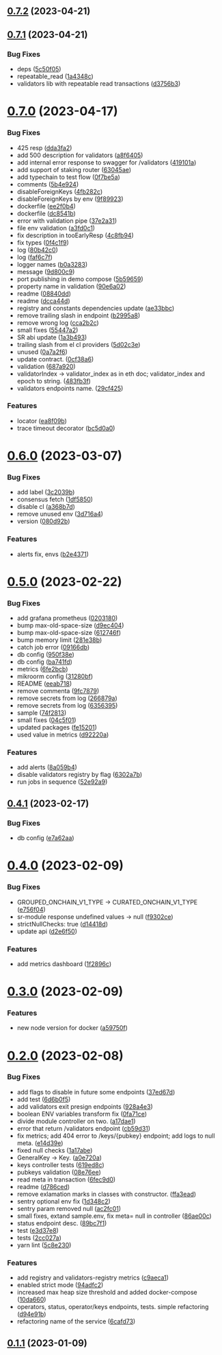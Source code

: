 ## [0.7.2](https://github.com/lidofinance/lido-keys-api/compare/0.7.1...0.7.2) (2023-04-21)



## [0.7.1](https://github.com/lidofinance/lido-keys-api/compare/0.7.0...0.7.1) (2023-04-21)


### Bug Fixes

* deps ([5c50f05](https://github.com/lidofinance/lido-keys-api/commit/5c50f059ab3abcf494001f0622c24ae3dc791c17))
* repeatable_read ([1a4348c](https://github.com/lidofinance/lido-keys-api/commit/1a4348c74fe486b8b5d42407d7ef0f7ec8266589))
* validators lib with repeatable read transactions ([d3756b3](https://github.com/lidofinance/lido-keys-api/commit/d3756b31fe673ea7776524a83c36d7516c375d78))



# [0.7.0](https://github.com/lidofinance/lido-keys-api/compare/0.6.0...0.7.0) (2023-04-17)


### Bug Fixes

* 425 resp ([dda3fa2](https://github.com/lidofinance/lido-keys-api/commit/dda3fa27df035f07e15227ade865fadfaefe21d7))
* add 500 description for validators ([a8f6405](https://github.com/lidofinance/lido-keys-api/commit/a8f6405ff71a2cbbe1b7bb730649b17739f660a1))
* add internal error response to swagger for /validators ([419101a](https://github.com/lidofinance/lido-keys-api/commit/419101a2f88a7e20738433607aff7e18cd297fb7))
* add support of staking router ([63045ae](https://github.com/lidofinance/lido-keys-api/commit/63045ae97cea6f4704e0b7a04484a511c699a1b6))
* add typechain to test flow ([0f7be5a](https://github.com/lidofinance/lido-keys-api/commit/0f7be5ace3e77403264bee9ff1327365f20d34e8))
* comments ([5b4e924](https://github.com/lidofinance/lido-keys-api/commit/5b4e9243c6f4ac1111b510305faf0a160897b078))
* disableForeignKeys ([4fb282c](https://github.com/lidofinance/lido-keys-api/commit/4fb282cd07feb0a735e0621cb75ea963b789a849))
* disableForeignKeys by env ([9f89923](https://github.com/lidofinance/lido-keys-api/commit/9f89923fc921cabff3f174cb048957b53f298051))
* dockerfile ([ee2f0b4](https://github.com/lidofinance/lido-keys-api/commit/ee2f0b4b248282276e312a771de954ddc2a87d83))
* dockerfile ([dc8541b](https://github.com/lidofinance/lido-keys-api/commit/dc8541b2689a566338d2159ffca849d8586fbd57))
* error with validation pipe ([37e2a31](https://github.com/lidofinance/lido-keys-api/commit/37e2a3158a54c267d6d96c42f9364a6225f1bbdb))
* file env validation ([a3fd0c1](https://github.com/lidofinance/lido-keys-api/commit/a3fd0c1df4810f61d94ddb149715c5dbbc066280))
* fix description in tooEarlyResp ([4c8fb94](https://github.com/lidofinance/lido-keys-api/commit/4c8fb94f8d70edb9f9eae95ce272ffcd3ade0c43))
* fix types ([0f4c1f9](https://github.com/lidofinance/lido-keys-api/commit/0f4c1f90ac78116a4d1470ee7d2dc1f86eef6ed5))
* log ([80b42c0](https://github.com/lidofinance/lido-keys-api/commit/80b42c09fd9502c4a55810dc2083bb8445c990c3))
* log ([faf6c7f](https://github.com/lidofinance/lido-keys-api/commit/faf6c7fab69c703399d52970c4cb54622b12ddb9))
* logger names ([b0a3283](https://github.com/lidofinance/lido-keys-api/commit/b0a3283828fbb5b1a9cc8bf053015df9f4aa99be))
* message ([9d800c9](https://github.com/lidofinance/lido-keys-api/commit/9d800c9eac0270c42a00cbea09fbb111c4e5026c))
* port publishing in demo compose ([5b59659](https://github.com/lidofinance/lido-keys-api/commit/5b59659a0621aa9d8c1f7ba36617aa6897784d18))
* property name in validation ([90e6a02](https://github.com/lidofinance/lido-keys-api/commit/90e6a02eb7f61f1464db4641e39685490ce07b17))
* readme ([08840dd](https://github.com/lidofinance/lido-keys-api/commit/08840dd4259d39b1c8720a4fe1642fe74f324430))
* readme ([dcca44d](https://github.com/lidofinance/lido-keys-api/commit/dcca44d1847a933c9f03633c9927279c4c7c66fb))
* registry and constants dependencies update ([ae33bbc](https://github.com/lidofinance/lido-keys-api/commit/ae33bbc28bbf18f087d6a400d10a93e51c3d93d2))
* remove trailing slash in endpoint ([b2995a8](https://github.com/lidofinance/lido-keys-api/commit/b2995a85d18cd91cad213b1cb69f6b8d2ddd341c))
* remove wrong log ([cca2b2c](https://github.com/lidofinance/lido-keys-api/commit/cca2b2cfd2c01f10dcb31ad6ecb38b69a3fc3268))
* small fixes ([55447a2](https://github.com/lidofinance/lido-keys-api/commit/55447a20db1fec5aa95e2ff9cfaa4bed02985e0e))
* SR abi update ([1a3b493](https://github.com/lidofinance/lido-keys-api/commit/1a3b493f7ba7e2eca92073921d280152fac87053))
* trailing slash from el cl providers ([5d02c3e](https://github.com/lidofinance/lido-keys-api/commit/5d02c3ed9c875028c06829bcfa2e5800a73b2378))
* unused ([0a7a2f6](https://github.com/lidofinance/lido-keys-api/commit/0a7a2f659751a383a647e2a61403a19e119a1a1e))
* update contract. ([0cf38a6](https://github.com/lidofinance/lido-keys-api/commit/0cf38a6ed483b6c0f1a58d877691b898463e8bf5))
* validation ([687a920](https://github.com/lidofinance/lido-keys-api/commit/687a920ad60218935a2388813a829207e1d2e811))
* validatorIndex -> validator_index as in eth doc; validator_index and epoch to string. ([483fb3f](https://github.com/lidofinance/lido-keys-api/commit/483fb3f56bae929963b51d743cd53835d69f3744))
* validators endpoints name. ([29cf425](https://github.com/lidofinance/lido-keys-api/commit/29cf4259def573e4652f276a8ac0e8b1ffaab14a))


### Features

* locator ([ea8f09b](https://github.com/lidofinance/lido-keys-api/commit/ea8f09b28d5f89abdc7b8a290664da636670b774))
* trace timeout decorator ([bc5d0a0](https://github.com/lidofinance/lido-keys-api/commit/bc5d0a058c037c2d5b6919e9bf26becd5984ebfb))



# [0.6.0](https://github.com/lidofinance/lido-keys-api/compare/0.5.0...0.6.0) (2023-03-07)


### Bug Fixes

* add label ([3c2039b](https://github.com/lidofinance/lido-keys-api/commit/3c2039beb089f365a92d169a3ef13c77510114bb))
* consensus fetch ([1df5850](https://github.com/lidofinance/lido-keys-api/commit/1df585088b56377a3c22ab3613237e7a7561748e))
* disable  cl ([a368b7d](https://github.com/lidofinance/lido-keys-api/commit/a368b7d1e474d9644a4f11acb94b51c09b92a771))
* remove unused env ([3d716a4](https://github.com/lidofinance/lido-keys-api/commit/3d716a4e2d9d35c1c077b6da13c29080e895274a))
* version ([080d92b](https://github.com/lidofinance/lido-keys-api/commit/080d92bab98daf9c01e81d03a00d0fce2c294772))


### Features

* alerts fix, envs ([b2e4371](https://github.com/lidofinance/lido-keys-api/commit/b2e4371fc74d24e74dc28d78a52751de58ad16b4))



# [0.5.0](https://github.com/lidofinance/lido-keys-api/compare/0.4.1...0.5.0) (2023-02-22)


### Bug Fixes

* add grafana prometheus ([0203180](https://github.com/lidofinance/lido-keys-api/commit/020318009e83be75dfac6c07073723705fb03486))
* bump max-old-space-size ([d9ec404](https://github.com/lidofinance/lido-keys-api/commit/d9ec404a0e28dbb1b50de5c00b1dcb8454115f36))
* bump max-old-space-size ([612746f](https://github.com/lidofinance/lido-keys-api/commit/612746f8afb46efc2d8e6c8dcb8e461bb5880771))
* bump memory limit ([281e38b](https://github.com/lidofinance/lido-keys-api/commit/281e38b26d20a9b6ba23f33b5712126f6f69b7d9))
* catch job error ([09166db](https://github.com/lidofinance/lido-keys-api/commit/09166dbb3cc5709371c541f5531c300c86818155))
* db config ([950f38e](https://github.com/lidofinance/lido-keys-api/commit/950f38eee47c1f5c76eb0e219e9a1af924fcd209))
* db config ([ba741fd](https://github.com/lidofinance/lido-keys-api/commit/ba741fde7ba21b725a7ebd5a56ea44f6058c381f))
* metrics ([6fe2bcb](https://github.com/lidofinance/lido-keys-api/commit/6fe2bcbce5ca1c92e8da9487f2fa5753dd5037c6))
* mikroorm config ([31280bf](https://github.com/lidofinance/lido-keys-api/commit/31280bfeac5741e47f56f1d8a8e30aa463700501))
* README ([eeab718](https://github.com/lidofinance/lido-keys-api/commit/eeab7180ce05479d9297f2489f0879f34579ff47))
* remove commenta ([9fc7879](https://github.com/lidofinance/lido-keys-api/commit/9fc787942c5013bed186245384022120d00727aa))
* remove secrets from log ([266879a](https://github.com/lidofinance/lido-keys-api/commit/266879a5da18941c355ebc728bc1c6b372d56737))
* remove secrets from log ([6356395](https://github.com/lidofinance/lido-keys-api/commit/6356395dde0a2cae9abe490d351514497597606c))
* sample ([74f2813](https://github.com/lidofinance/lido-keys-api/commit/74f28139a16e39165a7512f2ecf34f22eb7a48f2))
* small fixes ([04c5f01](https://github.com/lidofinance/lido-keys-api/commit/04c5f01fb06aa5a74f416cc40310bab75cf00a2a))
* updated packages ([fe15201](https://github.com/lidofinance/lido-keys-api/commit/fe152010690456c6e5425ba6ba2acb7e760f65bd))
* used value in metrics ([d92220a](https://github.com/lidofinance/lido-keys-api/commit/d92220ad4015a45c676420fd71046c1a7daa423d))


### Features

* add alerts ([8a059b4](https://github.com/lidofinance/lido-keys-api/commit/8a059b445429ed69d3b80e021f1d76441119796b))
* disable validators registry by flag ([6302a7b](https://github.com/lidofinance/lido-keys-api/commit/6302a7bd71135da04171630bccc0c8be75b9f496))
* run jobs in sequence ([52e92a9](https://github.com/lidofinance/lido-keys-api/commit/52e92a9b598aaea22215777bd854037a31c22471))



## [0.4.1](https://github.com/lidofinance/lido-keys-api/compare/0.4.0...0.4.1) (2023-02-17)


### Bug Fixes

* db config ([e7a62aa](https://github.com/lidofinance/lido-keys-api/commit/e7a62aaf1ef06ababf634251c0529e1f5beaeb59))



# [0.4.0](https://github.com/lidofinance/lido-keys-api/compare/0.3.0...0.4.0) (2023-02-09)


### Bug Fixes

* GROUPED_ONCHAIN_V1_TYPE -> CURATED_ONCHAIN_V1_TYPE ([e756f04](https://github.com/lidofinance/lido-keys-api/commit/e756f04163d7d92f7fa21f0eb298057e1d3091a9))
* sr-module response undefined values -> null ([f9302ce](https://github.com/lidofinance/lido-keys-api/commit/f9302ce01b1a15c74ad26f0a09c8dac4cc315796))
* strictNullChecks: true ([d14418d](https://github.com/lidofinance/lido-keys-api/commit/d14418debb7fefb00f27306647532bb9f33afbe7))
* update api ([d2e6f50](https://github.com/lidofinance/lido-keys-api/commit/d2e6f5084ca60c2e108ca3150591d13ba549c788))


### Features

* add metrics dashboard ([1f2896c](https://github.com/lidofinance/lido-keys-api/commit/1f2896c4cf6124ea50b953aed7aef9adceed9e86))



# [0.3.0](https://github.com/lidofinance/lido-keys-api/compare/0.2.0...0.3.0) (2023-02-09)


### Features

* new node version for docker ([a59750f](https://github.com/lidofinance/lido-keys-api/commit/a59750f5ae3cd247f825339e76174f0c16b0406b))



# [0.2.0](https://github.com/lidofinance/lido-keys-api/compare/0.1.1...0.2.0) (2023-02-08)


### Bug Fixes

* add flags to disable in future some endpoints ([37ed67d](https://github.com/lidofinance/lido-keys-api/commit/37ed67dee7e7d5e2a4f53415d7a5040874d0a5b6))
* add test ([6d6b0f5](https://github.com/lidofinance/lido-keys-api/commit/6d6b0f54a47c9918027fedbe2a25db0afeac20a4))
* add validators exit presign endpoints ([928a4e3](https://github.com/lidofinance/lido-keys-api/commit/928a4e3bd28f9233271f34529f92be4d5ca2d2b1))
* boolean ENV variables transform fix ([0fa71ce](https://github.com/lidofinance/lido-keys-api/commit/0fa71ceb686a5fa326021e9b5e48fc4d228db60e))
* divide module controller on two. ([a17dae1](https://github.com/lidofinance/lido-keys-api/commit/a17dae1dcf40f703a9e004f9f7f824e4278990c8))
* error that return /validators endpoint ([cb59d31](https://github.com/lidofinance/lido-keys-api/commit/cb59d319632774e55b5e1a4c7405ea80f1d14de9))
* fix metrics; add 404 error to /keys/{pubkey} endpoint; add logs to null meta. ([e14d39e](https://github.com/lidofinance/lido-keys-api/commit/e14d39e158e1c1f67a78097e52d6b58a4e9c2c7f))
* fixed null checks ([1a17abe](https://github.com/lidofinance/lido-keys-api/commit/1a17abeac5deacd7d548feac3f754f55ae71bf68))
* GeneralKey -> Key. ([a0e720a](https://github.com/lidofinance/lido-keys-api/commit/a0e720ab0ae658437f06ac972adba451ae6de591))
* keys controller tests ([619ed8c](https://github.com/lidofinance/lido-keys-api/commit/619ed8c5fd80804df59e46d4a22476549424288e))
* pubkeys validation ([08e76ee](https://github.com/lidofinance/lido-keys-api/commit/08e76eea958a510d762cb98c67522b7aee6794d6))
* read meta in transaction ([6fec9d0](https://github.com/lidofinance/lido-keys-api/commit/6fec9d0aeb49f79ac7c20eacc39a22adf19bd451))
* readme ([d786ced](https://github.com/lidofinance/lido-keys-api/commit/d786ced5155f94ef1649ef1fd80bf63266371c30))
* remove exlamation marks in classes with constructor. ([ffa3ead](https://github.com/lidofinance/lido-keys-api/commit/ffa3ead593934ff8a8f7d925d4159dbdb1751a3c))
* sentry optional env fix ([1d348c2](https://github.com/lidofinance/lido-keys-api/commit/1d348c2e05b1f1414abc0569711373013d54ebee))
* sentry param removed null ([ac2fc01](https://github.com/lidofinance/lido-keys-api/commit/ac2fc011b58672c60faafe29215216f1b802324b))
* small fixes, extand sample.env, fix meta= null in controller ([86ae00c](https://github.com/lidofinance/lido-keys-api/commit/86ae00cb8a88144bd5387282c8e10da234a5c537))
* status endpoint desc. ([89bc7f1](https://github.com/lidofinance/lido-keys-api/commit/89bc7f1b9039b5c4c1dac4370a7f35635d752906))
* test ([e3d37e8](https://github.com/lidofinance/lido-keys-api/commit/e3d37e8a17967e365985077395bf8f9b66bc4e3a))
* tests ([2cc027a](https://github.com/lidofinance/lido-keys-api/commit/2cc027ac51fe7e115c2f2637726527490ba23520))
* yarn lint ([5c8e230](https://github.com/lidofinance/lido-keys-api/commit/5c8e230cf0eefd564ad714d93cd4978b52104d96))


### Features

* add registry and validators-registry metrics ([c9aeca1](https://github.com/lidofinance/lido-keys-api/commit/c9aeca1cbe092565e5da474415d4636da1137a25))
* enabled strict mode ([94adfc2](https://github.com/lidofinance/lido-keys-api/commit/94adfc23d8ef8b41ff7cc67c684aae8436a1e9d5))
* increased max heap size threshold and added docker-compose ([10da660](https://github.com/lidofinance/lido-keys-api/commit/10da6606297969e0c3d53a2946246d5e48c17971))
* operators, status, operator/keys  endpoints, tests. simple refactoring ([d94e91b](https://github.com/lidofinance/lido-keys-api/commit/d94e91ba84a6ce1efa3d681075ce00cbbb24e29e))
* refactoring name of the service ([6cafd73](https://github.com/lidofinance/lido-keys-api/commit/6cafd735a2a6e779f24df31b7a804df9b00ca5fc))



## [0.1.1](https://github.com/lidofinance/lido-keys-api/compare/0.1.0...0.1.1) (2023-01-09)



